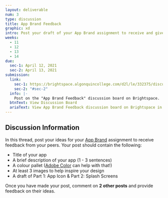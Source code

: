 ```yaml
---
layout: deliverable
num: 3
type: discussion
title: App Brand Feedback
graphic: xd
intro: Post your draft of your App Brand assignment to receive and give feedback to your peers.
weeks:
  - 11
  - 12
  - 13
  - 14
due:
  sec-1: April 12, 2021
  sec-2: April 13, 2021
submission:
  link:
    sec-1: https://brightspace.algonquincollege.com/d2l/le/332375/discussions/topics/449868/View
    sec-2: "#sec-2"
  info: |-
    Post on the "App Brand Feedback" discussion board on Brightspace.
  btnText: View Discussion Board
  ariaText: View App Brand Feedback discussion board on Brightspace in a new tab.
---
```


## Discussion Information

In this thread, post your ideas for your [App Brand]({{site.baseurl}}/deliverables/discussions/03-app-brand-feedback/) assignment to receive feedback from your peers. Your post should contain the following:

- Title of your app
- A brief description of your app (1 - 3 sentences)
- A colour pallet ([Adobe Color](https://color.adobe.com) can help with that!)
- At least 3 images to help inspire your design
- A draft of Part 1: App Icon & Part 2: Splash Screens

Once you have made your post, comment on **2 other posts** and provide feedback on their ideas.
